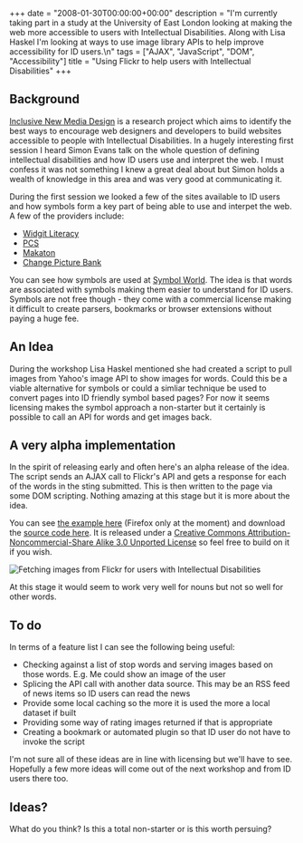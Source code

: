 +++
date = "2008-01-30T00:00:00+00:00"
description = "I'm currently taking part in a study at the University of East London looking at making the web more accessible to users with Intellectual Disabilities. Along with Lisa Haskel I'm looking at ways to use image library APIs to help improve accessibility for ID users.\n"
tags = ["AJAX", "JavaScript", "DOM", "Accessibility"]
title = "Using Flickr to help users with Intellectual Disabilities"
+++

## Background

[Inclusive New Media Design][1] is a research project which aims to identify the
best ways to encourage web designers and developers to build websites accessible
to people with Intellectual Disabilities. In a hugely interesting first session
I heard Simon Evans talk on the whole question of defining intellectual
disabilities and how ID users use and interpret the web. I must confess it was
not something I knew a great deal about but Simon holds a wealth of knowledge in
this area and was very good at communicating it.

During the first session we looked a few of the sites available to ID users and
how symbols form a key part of being able to use and interpet the web. A few of
the providers include:

- [Widgit Literacy][2]
- [PCS][3]
- [Makaton][4]
- [Change Picture Bank][5]

You can see how symbols are used at [Symbol World][6]. The idea is that words
are associated with symbols making them easier to understand for ID users.
Symbols are not free though - they come with a commercial license making it
difficult to create parsers, bookmarks or browser extensions without paying a
huge fee.

## An Idea

During the workshop Lisa Haskel mentioned she had created a script to pull
images from Yahoo's image API to show images for words. Could this be a viable
alternative for symbols or could a simliar technique be used to convert pages
into ID friendly symbol based pages? For now it seems licensing makes the symbol
approach a non-starter but it certainly is possible to call an API for words and
get images back.

## A very alpha implementation

In the spirit of releasing early and often here's an alpha release of the idea.
The script sends an AJAX call to Flickr's API and gets a response for each of
the words in the sting submitted. This is then written to the page via some DOM
scripting. Nothing amazing at this stage but it is more about the idea.

You can see [the example here][7] (Firefox only at the moment) and download the
[source code here][8]. It is released under a [Creative Commons
Attribution-Noncommercial-Share Alike 3.0 Unported License][9] so feel free to
build on it if you wish.

![Fetching images from Flickr for users with Intellectual Disabilities][10]

At this stage it would seem to work very well for nouns but not so well for
other words.

## To do

In terms of a feature list I can see the following being useful:

- Checking against a list of stop words and serving images based on those words.
  E.g. Me could show an image of the user
- Splicing the API call with another data source. This may be an RSS feed of
  news items so ID users can read the news
- Provide some local caching so the more it is used the more a local dataset if
  built
- Providing some way of rating images returned if that is appropriate
- Creating a bookmark or automated plugin so that ID user do not have to invoke
  the script

I'm not sure all of these ideas are in line with licensing but we'll have to
see. Hopefully a few more ideas will come out of the next workshop and from ID
users there too.

## Ideas?

What do you think? Is this a total non-starter or is this worth persuing?

[1]: http://www.inclusivenewmedia.org/
[2]: http://www.widgit.com/symbols/index.htm
[3]: http://www.mayer-johnson-symbols.com/
[4]: http://www.makaton.org/
[5]: http://www.changepeople.co.uk/
[6]: http://www.symbolworld.org/
[7]: /examples/inmd/
[8]: http://cdn.shapeshed.com/downloads/inmd_0.1.zip
[9]: http://creativecommons.org/licenses/by-nc-sa/3.0/
[10]: /images/articles/inmd_alpha.jpg
